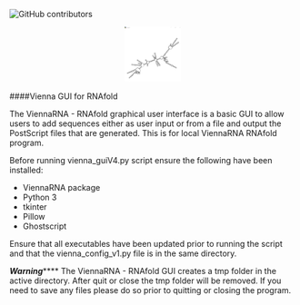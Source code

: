 ![GitHub contributors](https://img.shields.io/github/contributors/kariBifs/capston?color=color)
<p align="center">
 <img src = "imagesread/viennaout.png" width =100>
 <br>
</p>
 ####Vienna GUI for RNAfold


The ViennaRNA - RNAfold graphical user interface is a
basic GUI to allow users to add sequences either as 
user input or from a file and output the PostScript
files that are generated. This is for local ViennaRNA
RNAfold program.

Before running vienna_guiV4.py script ensure the 
following have been installed:

- ViennaRNA package
- Python 3
- tkinter
- Pillow
- Ghostscript

Ensure that all executables have been updated prior to
running the script and that the vienna_config_v1.py file
is in the same directory.

***********************Warning***************************
The ViennaRNA - RNAfold GUI creates a tmp folder in the
active directory. After quit or close the tmp folder will be 
removed. If you need to save any files please do so prior
to quitting or closing the program.
